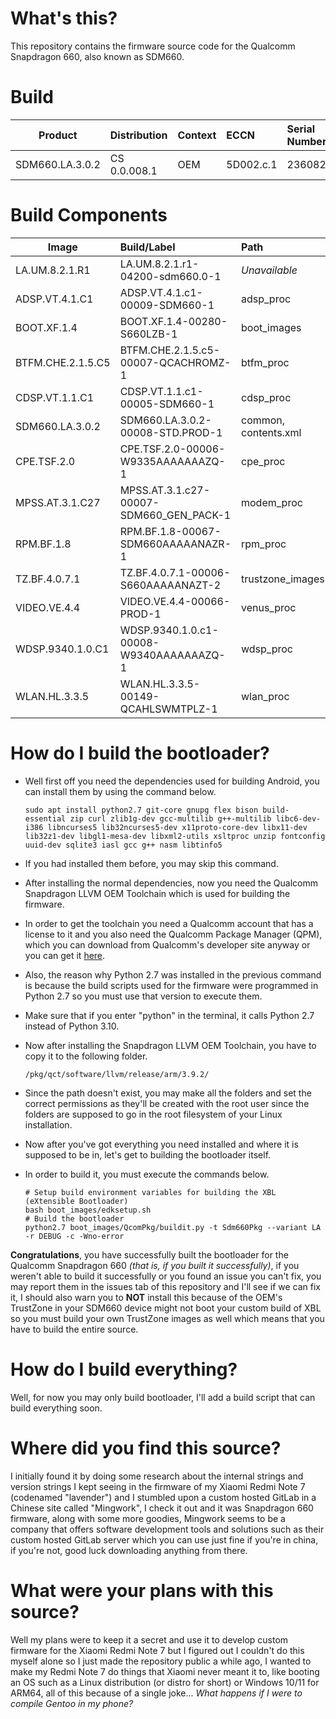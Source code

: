 What's this?
==================
This repository contains the firmware source code for the Qualcomm Snapdragon 660, also known as SDM660.

Build
==================
| Product               | Distribution             | Context | ECCN      | Serial Number       |
| --------------------- | :------------------------|:--------|:----------|:--------------------|
| SDM660.LA.3.0.2       | CS 0.0.008.1	         | OEM     | 5D002.c.1 | 236082              |


Build Components
==================

| Image                   | Build/Label                                  | Path                  | Format           |
| ----------------------- | :--------------------------------------------|:----------------------|:-----------------|
| LA.UM.8.2.1.R1          | LA.UM.8.2.1.r1-04200-sdm660.0-1              | *Unavailable*         | Source           |
| ADSP.VT.4.1.C1          | ADSP.VT.4.1.c1-00009-SDM660-1                | adsp_proc             | Source           |
| BOOT.XF.1.4             | BOOT.XF.1.4-00280-S660LZB-1                  | boot_images           | Source           |
| BTFM.CHE.2.1.5.C5       | BTFM.CHE.2.1.5.c5-00007-QCACHROMZ-1          | btfm_proc             | Pre-compiled     |
| CDSP.VT.1.1.C1          | CDSP.VT.1.1.c1-00005-SDM660-1                | cdsp_proc             | Source           |
| SDM660.LA.3.0.2	        | SDM660.LA.3.0.2-00008-STD.PROD-1	       | common, contents.xml  | Source           |
| CPE.TSF.2.0             | CPE.TSF.2.0-00006-W9335AAAAAAAZQ-1           | cpe_proc	             | Pre-compiled     |
| MPSS.AT.3.1.C27         | MPSS.AT.3.1.c27-00007-SDM660_GEN_PACK-1      | modem_proc            | Pre-compiled APQ |
| RPM.BF.1.8              | RPM.BF.1.8-00067-SDM660AAAAANAZR-1           | rpm_proc              | Source           |
| TZ.BF.4.0.7.1           | TZ.BF.4.0.7.1-00006-S660AAAAANAZT-2          | trustzone_images      | Pre-compiled     |
| VIDEO.VE.4.4            | VIDEO.VE.4.4-00066-PROD-1                    | venus_proc            | Pre-compiled     |
| WDSP.9340.1.0.C1        | WDSP.9340.1.0.c1-00008-W9340AAAAAAAZQ-1      | wdsp_proc	       | Pre-compiled     |
| WLAN.HL.3.3.5           | WLAN.HL.3.3.5-00149-QCAHLSWMTPLZ-1           | wlan_proc	       | Pre-compiled     |


How do I build the bootloader?
==================
* Well first off you need the dependencies used for building Android, you can install them by using the command below.

      sudo apt install python2.7 git-core gnupg flex bison build-essential zip curl zlib1g-dev gcc-multilib g++-multilib libc6-dev-i386 libncurses5 lib32ncurses5-dev x11proto-core-dev libx11-dev lib32z1-dev libgl1-mesa-dev libxml2-utils xsltproc unzip fontconfig uuid-dev sqlite3 iasl gcc g++ nasm libtinfo5
* If you had installed them before, you may skip this command.
* After installing the normal dependencies, now you need the Qualcomm Snapdragon LLVM OEM Toolchain which is used for building the firmware.
* In order to get the toolchain you need a Qualcomm account that has a license to it and you also need the Qualcomm Package Manager (QPM), which you can download from Qualcomm's developer site anyway or you can get it [here](https://github.com/David112x/QCOM_LLVM_10.0).
* Also, the reason why Python 2.7 was installed in the previous command is because the build scripts used for the firmware were programmed in Python 2.7 so you must use that version to execute them.
* Make sure that if you enter "python" in the terminal, it calls Python 2.7 instead of Python 3.10.
* Now after installing the Snapdragon LLVM OEM Toolchain, you have to copy it to the following folder.

      /pkg/qct/software/llvm/release/arm/3.9.2/
      
* Since the path doesn't exist, you may make all the folders and set the correct permissions as they'll be created with the root user since the folders are supposed to go in the root filesystem of your Linux installation.
* Now after you've got everything you need installed and where it is supposed to be in, let's get to building the bootloader itself.
* In order to build it, you must execute the commands below.

      # Setup build environment variables for building the XBL (eXtensible Bootloader)
      bash boot_images/edksetup.sh
      # Build the bootloader
      python2.7 boot_images/QcomPkg/buildit.py -t Sdm660Pkg --variant LA -r DEBUG -c -Wno-error
**Congratulations**, you have successfully built the bootloader for the Qualcomm Snapdragon 660 *(that is, if you built it successfully)*, if you weren't able to build it successfully or you found an issue you can't fix, you may report them in the issues tab of this repository and I'll see if we can fix it, I should also warn you to **NOT** install this because of the OEM's TrustZone in your SDM660 device might not boot your custom build of XBL so you must build your own TrustZone images as well which means that you have to build the entire source.

How do I build everything?
==================
Well, for now you may only build bootloader, I'll add a build script that can build everything soon.

Where did you find this source?
==================
I initially found it by doing some research about the internal strings and version strings I kept seeing in the firmware of my Xiaomi Redmi Note 7 (codenamed "lavender") and I stumbled upon a custom hosted GitLab in a Chinese site called "Mingwork", I check it out and it was Snapdragon 660 firmware, along with some more goodies, Mingwork seems to be a company that offers software development tools and solutions such as their custom hosted GitLab server which you can use just fine if you're in china, if you're not, good luck downloading anything from there.

What were your plans with this source?
==================
Well my plans were to keep it a secret and use it to develop custom firmware for the Xiaomi Redmi Note 7 but I figured out I couldn't do this myself alone so I just made the repository public a while ago, I wanted to make my Redmi Note 7 do things that Xiaomi never meant it to, like booting an OS such as a Linux distribution (or distro for short) or Windows 10/11 for ARM64, all of this because of a single joke... *What happens if I were to compile Gentoo in my phone?*
